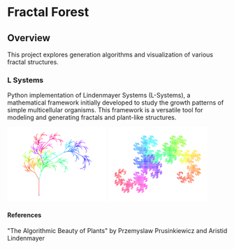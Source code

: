 # Fractal Forest

## Overview
This project explores generation algorithms and visualization of various fractal structures. 

### L Systems

Python implementation of Lindenmayer Systems (L-Systems), a mathematical framework initially developed to study the growth patterns of simple multicellular organisms. This framework is a versatile tool for modeling and generating fractals and plant-like structures.



<p float="left">
    <img src="L-Systems/results/fractal_tree.png" alt="" style="width: 45%;"/>
    <img src="L-Systems/results/dragon_curve.png" alt="" style="width: 45%;"/>
</p>

#### References
"The Algorithmic Beauty of Plants" by Przemyslaw Prusinkiewicz and Aristid Lindenmayer

